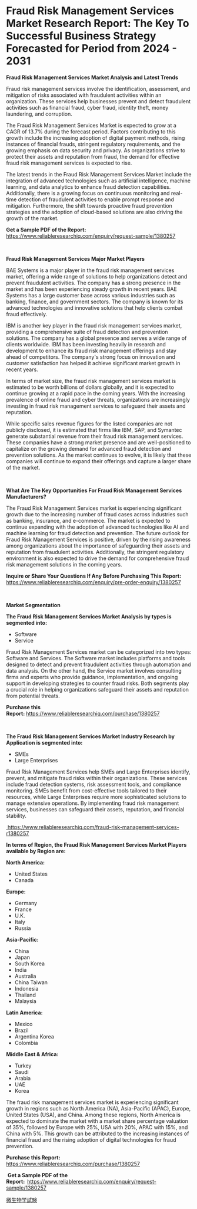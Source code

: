 <p><h1>Fraud Risk Management Services Market Research Report: The Key To Successful Business Strategy Forecasted for Period from 2024 - 2031</h1></p><p><strong>Fraud Risk Management Services Market Analysis and Latest Trends</strong></p>
<p><p>Fraud risk management services involve the identification, assessment, and mitigation of risks associated with fraudulent activities within an organization. These services help businesses prevent and detect fraudulent activities such as financial fraud, cyber fraud, identity theft, money laundering, and corruption.</p><p>The Fraud Risk Management Services Market is expected to grow at a CAGR of 13.7% during the forecast period. Factors contributing to this growth include the increasing adoption of digital payment methods, rising instances of financial frauds, stringent regulatory requirements, and the growing emphasis on data security and privacy. As organizations strive to protect their assets and reputation from fraud, the demand for effective fraud risk management services is expected to rise.</p><p>The latest trends in the Fraud Risk Management Services Market include the integration of advanced technologies such as artificial intelligence, machine learning, and data analytics to enhance fraud detection capabilities. Additionally, there is a growing focus on continuous monitoring and real-time detection of fraudulent activities to enable prompt response and mitigation. Furthermore, the shift towards proactive fraud prevention strategies and the adoption of cloud-based solutions are also driving the growth of the market.</p></p>
<p><strong>Get a Sample PDF of the Report:&nbsp;</strong> <a href="https://www.reliableresearchiq.com/enquiry/request-sample/1380257">https://www.reliableresearchiq.com/enquiry/request-sample/1380257</a></p>
<p>&nbsp;</p>
<p><strong>Fraud Risk Management Services Major Market Players</strong></p>
<p><p>BAE Systems is a major player in the fraud risk management services market, offering a wide range of solutions to help organizations detect and prevent fraudulent activities. The company has a strong presence in the market and has been experiencing steady growth in recent years. BAE Systems has a large customer base across various industries such as banking, finance, and government sectors. The company is known for its advanced technologies and innovative solutions that help clients combat fraud effectively.</p><p>IBM is another key player in the fraud risk management services market, providing a comprehensive suite of fraud detection and prevention solutions. The company has a global presence and serves a wide range of clients worldwide. IBM has been investing heavily in research and development to enhance its fraud risk management offerings and stay ahead of competitors. The company's strong focus on innovation and customer satisfaction has helped it achieve significant market growth in recent years.</p><p>In terms of market size, the fraud risk management services market is estimated to be worth billions of dollars globally, and it is expected to continue growing at a rapid pace in the coming years. With the increasing prevalence of online fraud and cyber threats, organizations are increasingly investing in fraud risk management services to safeguard their assets and reputation.</p><p>While specific sales revenue figures for the listed companies are not publicly disclosed, it is estimated that firms like IBM, SAP, and Symantec generate substantial revenue from their fraud risk management services. These companies have a strong market presence and are well-positioned to capitalize on the growing demand for advanced fraud detection and prevention solutions. As the market continues to evolve, it is likely that these companies will continue to expand their offerings and capture a larger share of the market.</p></p>
<p>&nbsp;</p>
<p><strong>What Are The Key Opportunities For Fraud Risk Management Services Manufacturers?</strong></p>
<p><p>The Fraud Risk Management Services market is experiencing significant growth due to the increasing number of fraud cases across industries such as banking, insurance, and e-commerce. The market is expected to continue expanding with the adoption of advanced technologies like AI and machine learning for fraud detection and prevention. The future outlook for Fraud Risk Management Services is positive, driven by the rising awareness among organizations about the importance of safeguarding their assets and reputation from fraudulent activities. Additionally, the stringent regulatory environment is also expected to drive the demand for comprehensive fraud risk management solutions in the coming years.</p></p>
<p><strong>Inquire or Share Your Questions If Any Before Purchasing This Report:</strong> <a href="https://www.reliableresearchiq.com/enquiry/pre-order-enquiry/1380257">https://www.reliableresearchiq.com/enquiry/pre-order-enquiry/1380257</a></p>
<p>&nbsp;</p>
<p><strong>Market Segmentation</strong></p>
<p><strong>The Fraud Risk Management Services Market Analysis by types is segmented into:</strong></p>
<p><ul><li>Software</li><li>Service</li></ul></p>
<p><p>Fraud Risk Management Services market can be categorized into two types: Software and Services. The Software market includes platforms and tools designed to detect and prevent fraudulent activities through automation and data analysis. On the other hand, the Service market involves consulting firms and experts who provide guidance, implementation, and ongoing support in developing strategies to counter fraud risks. Both segments play a crucial role in helping organizations safeguard their assets and reputation from potential threats.</p></p>
<p><strong>Purchase this Report:&nbsp;</strong><a href="https://www.reliableresearchiq.com/purchase/1380257">https://www.reliableresearchiq.com/purchase/1380257</a></p>
<p>&nbsp;</p>
<p><strong>The Fraud Risk Management Services Market Industry Research by Application is segmented into:</strong></p>
<p><ul><li>SMEs</li><li>Large Enterprises</li></ul></p>
<p><p>Fraud Risk Management Services help SMEs and Large Enterprises identify, prevent, and mitigate fraud risks within their organizations. These services include fraud detection systems, risk assessment tools, and compliance monitoring. SMEs benefit from cost-effective tools tailored to their resources, while Large Enterprises require more sophisticated solutions to manage extensive operations. By implementing fraud risk management services, businesses can safeguard their assets, reputation, and financial stability.</p></p>
<p><a href="https://www.reliableresearchiq.com/fraud-risk-management-services-r1380257">&nbsp;https://www.reliableresearchiq.com/fraud-risk-management-services-r1380257</a></p>
<p><strong>In terms of Region, the Fraud Risk Management Services Market Players available by Region are:</strong></p>
<p>
    <p> <strong> North America: </strong>
        <ul>
            <li>United States</li>
            <li>Canada</li>
        </ul>
        </p> 
    <p> <strong> Europe: </strong>
        <ul>
            <li>Germany</li>
            <li>France</li>
            <li>U.K.</li>
            <li>Italy</li>
            <li>Russia</li>
        </ul>
        </p> 
    <p> <strong> Asia-Pacific: </strong>
        <ul>
            <li>China</li>
            <li>Japan</li>
            <li>South Korea</li>
            <li>India</li>
            <li>Australia</li>
            <li>China Taiwan</li>
            <li>Indonesia</li>
            <li>Thailand</li>
            <li>Malaysia</li>
        </ul>
        </p> 
    <p> <strong> Latin America: </strong>
        <ul>
            <li>Mexico</li>
            <li>Brazil</li>
            <li>Argentina Korea</li>
            <li>Colombia</li>
        </ul>
        </p> 
    <p> <strong> Middle East & Africa: </strong>
        <ul>
            <li>Turkey</li>
            <li>Saudi</li>
            <li>Arabia</li>
            <li>UAE</li>
            <li>Korea</li>
        </ul>
    </p>
    </p>
<p><p>The fraud risk management services market is experiencing significant growth in regions such as North America (NA), Asia-Pacific (APAC), Europe, United States (USA), and China. Among these regions, North America is expected to dominate the market with a market share percentage valuation of 35%, followed by Europe with 25%, USA with 20%, APAC with 15%, and China with 5%. This growth can be attributed to the increasing instances of financial fraud and the rising adoption of digital technologies for fraud prevention.</p></p>
<p><strong>Purchase this Report: </strong><a href="https://www.reliableresearchiq.com/purchase/1380257">https://www.reliableresearchiq.com/purchase/1380257</a></p>
<p>&nbsp;<strong>Get a Sample PDF of the Report:&nbsp;&nbsp;</strong><a href="https://www.reliableresearchiq.com/enquiry/request-sample/1380257">https://www.reliableresearchiq.com/enquiry/request-sample/1380257</a></p>
<p><strong></strong></p>
<p><p><a href="https://github.com/mohamedbakry57/Market-Research-Report-List-5/blob/main/197479323481.md">微生物学試験</a></p></p>